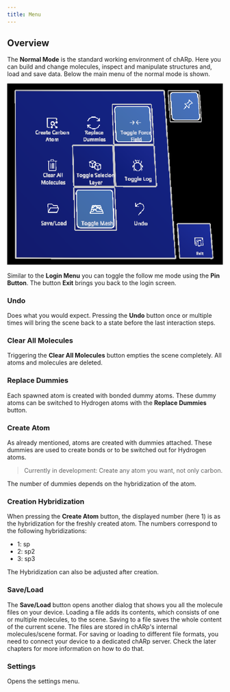 ```yaml
---
title: Menu
---
```


## Overview
The **Normal Mode** is the standard working environment of chARp.
Here you can build and change molecules, inspect and manipulate structures and, load and save data.
Below the main menu of the normal mode is shown.

<img src="/images/manual/normal_mode_menu.png" alt="Normal Mode Menu" class="mx-auto max-w-md" />

Similar to the **Login Menu** you can toggle the follow me mode using the **Pin Button**.
The button **Exit** brings you back to the login screen.

### Undo
Does what you would expect.
Pressing the **Undo** button once or multiple times will bring the scene back to a state before the last interaction steps.

### Clear All Molecules
Triggering the **Clear All Molecules** button empties the scene completely.
All atoms and molecules are deleted.

### Replace Dummies
Each spawned atom is created with bonded dummy atoms.
These dummy atoms can be switched to Hydrogen atoms with the **Replace Dummies** button.

### Create Atom
As already mentioned, atoms are created with dummies attached.
These dummies are used to create bonds or to be switched out for Hydrogen atoms.

> Currently in development: Create any atom you want, not only carbon.

The number of dummies depends on the hybridization of the atom.

### Creation Hybridization
When pressing the **Create Atom** button, the displayed number (here 1) is as the hybridization for the freshly created atom.
The numbers correspond to the following hybridizations:

 * 1: sp
 * 2: sp2
 * 3: sp3

The Hybridization can also be adjusted after creation.

### Save/Load
The **Save/Load** button opens another dialog that shows you all the molecule files on your device.
Loading a file adds its contents, which consists of one or multiple molecules, to the scene.
Saving to a file saves the whole content of the current scene.
The files are stored in chARp's internal molecules/scene format.
For saving or loading to different file formats, you need to connect your device to a dedicated chARp server.
Check the later chapters for more information on how to do that.

### Settings
Opens the settings menu.